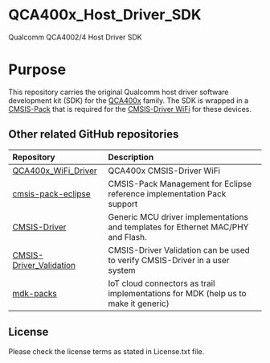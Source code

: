 # QCA400x_Host_Driver_SDK
Qualcomm QCA4002/4 Host Driver SDK

# Purpose
This repository carries the original Qualcomm host driver software development kit (SDK) for the [QCA400x](https://www.qualcomm.com/media/documents/files/qca400x-product-brief.pdf) family.
The SDK is wrapped in a [CMSIS-Pack](https://arm-software.github.io/CMSIS_5/Pack/html/index.html) that is required
for the [CMSIS-Driver WiFi](https://github.com/MDK-Packs/QCA400x_WiFi_Driver) for these devices.

## Other related GitHub repositories

| Repository                  | Description                                               |                
|:--------------------------- |:--------------------------------------------------------- |
| [QCA400x_WiFi_Driver](https://github.com/MDK-Packs/QCA400x_WiFi_Driver)    |  QCA400x CMSIS-Driver WiFi  |
| [cmsis-pack-eclipse](https://github.com/ARM-software/cmsis-pack-eclipse)    |  CMSIS-Pack Management for Eclipse reference implementation Pack support  |
| [CMSIS-Driver](https://github.com/arm-software/CMSIS-Driver)                | Generic MCU driver implementations and templates for Ethernet MAC/PHY and Flash.  |
| [CMSIS-Driver_Validation](https://github.com/ARM-software/CMSIS-Driver_Validation) | CMSIS-Driver Validation can be used to verify CMSIS-Driver in a user system |
| [mdk-packs](https://github.com/mdk-packs)                                   | IoT cloud connectors as trail implementations for MDK (help us to make it generic)|
 
## License
Please check the license terms as stated in License.txt file.
